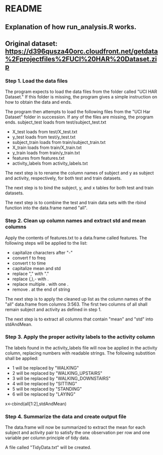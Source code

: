 README
=======
Explanation of how run_analysis.R works.
-----------
Original dataset: https://d396qusza40orc.cloudfront.net/getdata%2Fprojectfiles%2FUCI%20HAR%20Dataset.zip
----------- 
 
### Step 1. Load the data files
The program expects to load the data files from the folder called "UCI HAR Dataset."  If this folder is missing, the program gives a simple instruction on how to obtain the data and ends.

The program then attempts to load the following files from the "UCI Har Dataset" folder in succession.  If any of the files are missing, the program ends.
subject_test loads from test/subject_test.txt

* X_test loads from test/X_test.txt
* y_test loads from test/y_test.txt
* subject_train loads from train/subject_train.txt
* X_train loads from train/X_train.txt
* y_train loads from train/y_train.txt
* features from features.txt
* activity_labels from activity_labels.txt

The next step is to rename the column names of subject and y as subject and activity, respectively, for both test and train datasets.

The next step is to bind the subject, y, and x tables for both test and train datasets.

The next step is to combine the test and train data sets with the rbind function into the data.frame named "all".

### Step 2. Clean up column names and extract std and mean columns
Apply the contents of features.txt to a data.frame called features.
The following steps will be applied to the list:
* capitalize characters after "-"
* convert f to freq
* convert t to time
* capitalize mean and std
* replace "," with "."
* replace (,),- with .
* replace multiple . with one .
* remove . at the end of string

The next step is to apply the cleaned up list as the column names of the "all" data.frame from columns 3:563.
The first two columns of all shall remain subject and activity as defined in step 1.

The next step is to extract all columns that contain "mean" and "std" into stdAndMean.

### Step 3.  Apply the proper activity labels to the activity column

The labels found in the activity_labels file will now be applied in the activity column, replacing numbers with readable strings.  The following substition shall be applied:

* 1 will be replaced by "WALKING"
* 2 will be replaced by "WALKING_UPSTAIRS"
* 3 will be replaced by "WALKING_DOWNSTAIRS"
* 4 will be replaced by "SITTING"
* 5 will be replaced by "STANDING"
* 6 will be replaced by "LAYING" 

x<-cbind(all[1:2],stdAndMean)

### Step 4.  Summarize the data and create output file
The data.frame will now be summarized to extract the mean for each subject and activity pair to satisfy the one observation per row and one variable per column principle of tidy data.

A file called "TidyData.txt" will be created.

